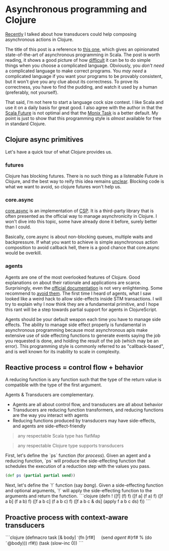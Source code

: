 # Asynchronous programming and Clojure

[Recently](https://www.meetup.com/fr-FR/Clojure-User-Group-Lyon/events/234989542/) I talked about how transducers could help composing asynchronous actions in Clojure.

The title of this post is a reference to [this one](https://alexn.org/blog/2017/01/30/asynchronous-programming-scala.html), which gives an opinionated state-of-the-art of asynchronous programming in Scala. The post is worth reading, it shows a good picture of how [difficult](https://www.infoq.com/presentations/Simple-Made-Easy) it can be to do simple things when you choose a complicated language. Obviously, you *don't need* a complicated language to make correct programs. You *may need* a complicated language if you want your programs to be provably consistent, but it won't give you any clue about its correctness. To prove its correctness, you have to find the pudding, and watch it used by a human (preferably, not yourself).

That said, I'm not here to start a language cock size contest. I like Scala and use it on a daily basis for great good. I also agree with the author in that the [Scala Future](http://docs.scala-lang.org/overviews/core/futures.html) is not optimal and that the [Monix Task](https://monix.io/docs/2x/eval/task.html) is a better default. My point is just to show that this programming style is *almost* available for free in standard Clojure.


## Clojure async primitives

Let's have a quick tour of what Clojure provides us.

### futures
Clojure has blocking futures. There is no such thing as a listenable Future in Clojure, and the best way to reify this idea remains [unclear](http://dev.clojure.org/display/design/Promises). Blocking code is what we want to avoid, so clojure futures won't help us.

### core.async
[core.async](https://github.com/clojure/core.async) is an implementation of [CSP](https://en.wikipedia.org/wiki/Communicating_sequential_processes). It is a third-party library that is often presented as the official way to manage asynchronicity in Clojure. I won't dive into this topic, some have already done it before, surely better than I could.

Basically, core.async is about non-blocking queues, multiple waits and backpressure. If what you want to achieve is simple asynchronous action composition to avoid callback hell, there is a good chance that core.async would be overkill.

### agents
Agents are one of the most overlooked features of Clojure. Good explanations on about their rationale and applications are scarce. Surprisingly, even the [official documentation](https://clojure.org/reference/agents) is not very enlightening. Some recommend to [avoid them](https://rasterize.io/blog/clojure-the-good-parts.html). The first time I heard of agents, what I saw looked like a weird hack to allow side-effects inside STM transactions. I will try to explain why I now think they are a fundamental primitive, and I hope this rant will be a step towards partial support for agents in ClojureScript.

Agents should be your default weapon each time you have to manage side effects. The ability to manage side effect properly is fundamental in asynchronous programming because most asynchronous apis make extensive use of side effecting functions to generate events saying the job you requested is done, and holding the result of the job (which may be an error). This programming style is commonly referred to as "callback-based", and is well known for its inability to scale in complexity.


## Reactive process = control flow + behavior

A reducing function is any function such that the type of the return value is compatible with the type of the first argument.

Agents & Transducers are complementary.
* Agents are all about control flow, and transducers are all about behavior
* Transducers are reducing function transformers, and reducing functions are the way you interact with agents
* Reducing functions produced by transducers may have side-effects, and agents are side-effect-friendly

> any respectable Scala type has flatMap

> any respectable Clojure type supports transducers

First, let's define the ˋpsˋ function (for *process*). Given an agent and a reducing function, ˋpsˋ will produce the side-effecting function that schedules the execution of a reduction step with the values you pass.
```clojure
(def ps (partial partial send))
```

Next, let's define the ˋ!ˋ function (say *bang*). Given a side-effecting function and optional arguments, ˋ!ˋ will apply the side-effecting function to the arguments and return the function.
ˋˋˋclojure
(defn !
  ([f] (f) f)
  ([f a] (f a) f)
  ([f a b] (f a b) f)
  ([f a b c] (f a b c) f)
  ([f a b c & ds] (apply f a b c ds) f))
ˋˋˋ


## Proactive process with context-aware transducers

ˋˋˋclojure
(defmacro task [& body]
  ``ˋ``(fn [rf#]
         (send *agent* #(rf# % (do ˜@body)))
         rf#))
(task (slow-inc 0))
ˋˋˋ
